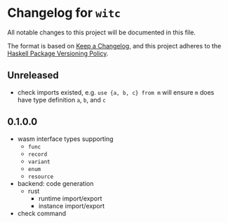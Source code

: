 # Changelog for `witc`

All notable changes to this project will be documented in this file.

The format is based on [Keep a Changelog](https://keepachangelog.com/en/1.0.0/),
and this project adheres to the
[Haskell Package Versioning Policy](https://pvp.haskell.org/).

## Unreleased

- check imports existed, e.g. `use {a, b, c} from m` will ensure `m` does have type definition `a`, `b`, and `c`

## 0.1.0.0

- wasm interface types supporting
    - `func`
    - `record`
    - `variant`
    - `enum`
    - `resource`
- backend: code generation
    - rust
      - runtime import/export
      - instance import/export
- check command
